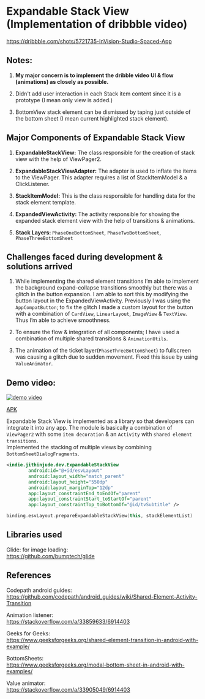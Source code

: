 # Expandable Stack View (Implementation of dribbble video)
https://dribbble.com/shots/5721735-InVision-Studio-Spaced-App

## Notes:

1. <b>My major concern is to implement the dribble video UI & flow (animations) as closely as possible.</b>

2. Didn't add user interaction in each Stack item content since it is a prototype (I mean only view is added.)

3. BottomView stack element can be dismissed by taping just outside of the bottom sheet (I mean current highlighted stack element).

## Major Components of Expandable Stack View

1. <b>ExpandableStackView:</b> The class responsible for the creation of stack view with the help of ViewPager2.

2. <b>ExpandableStackViewAdapter:</b> The adapter is used to inflate the items to the ViewPager. This adapter requires a list of StackItemModel & a ClickListener.

3. <b>StackItemModel:</b> This is the class responsible for handling data for the stack element template.

4. <b>ExpandedViewActivity:</b> The activity responsible for showing the expanded stack element view with the help of transitions & animations.

5. <b>Stack Layers: </b> `PhaseOneBottomSheet`, `PhaseTwoBottomSheet`, `PhaseThreeBottomSheet`

## Challenges faced during development & solutions arrived

1. While implementing the shared element transitions I’m able to implement the background expand-collapse transitions smoothly but there was a glitch in the button expansion. I am able to sort this by modifying the button layout in the ExpandedViewActivity. Previously I was using the `AppCompatButton`; to fix the glitch I made a custom layout for the button with a combination of `CardView`, `LinearLayout`, `ImageView` & `TextView`. Thus I’m able to achieve smoothness.

2. To ensure the flow & integration of all components; I have used a combination of multiple shared transitions</b> & `AnimationUtils`.

3. The animation of the ticket layer(`PhaseThreeBottomSheet`) to fullscreen was causing a glitch due to sudden movement. Fixed this issue by using `ValueAnimator`.

Demo video:
-
[![demo video](https://img.youtube.com/vi/RGbrFVa4TiI/0.jpg)](https://www.youtube.com/watch?v=RGbrFVa4TiI)

[APK](https://drive.google.com/file/d/1W4CXsKe2O7rNN4Tuzu9tvKeRERpAlUQf/view?usp=sharing "link to APK")

Expandable Stack View is implemented as a library so that developers can integrate it into any app. The module is basically a combination of `ViewPager2` with some `item decoration` & an `Activity` with `shared element transitions`.<br>
Implemented the stacking of multiple views by combining `BottomSheetDialogFragments`.

```xml
<indie.jithinjude.dev.ExpandableStackView
        android:id="@+id/esvLayout"
        android:layout_width="match_parent"
        android:layout_height="550dp"
        android:layout_marginTop="12dp"
        app:layout_constraintEnd_toEndOf="parent"
        app:layout_constraintStart_toStartOf="parent"
        app:layout_constraintTop_toBottomOf="@id/tvSubtitle" />
```
```kt
binding.esvLayout.prepareExpandableStackView(this, stackElementList)
```

## Libraries used
Glide: for image loading:<br/>
https://github.com/bumptech/glide

## References
Codepath android guides:<br/>
https://github.com/codepath/android_guides/wiki/Shared-Element-Activity-Transition

Animation listener:<br/>
https://stackoverflow.com/a/33859633/6914403

Geeks for Geeks:<br/>
https://www.geeksforgeeks.org/shared-element-transition-in-android-with-example/

BottomSheets:<br/>
https://www.geeksforgeeks.org/modal-bottom-sheet-in-android-with-examples/

Value animator:<br/>
https://stackoverflow.com/a/33905049/6914403

